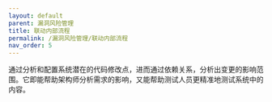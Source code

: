 ```yaml
---
layout: default
parent: 漏洞风险管理
title: 联动内部流程
permalink: /漏洞风险管理/联动内部流程
nav_order: 5
---
```


通过分析和配置系统潜在的代码修改点，进而通过依赖关系，分析出变更的影响范围。它即能帮助架构师分析需求的影响，又能帮助测试人员更精准地测试系统中的内容。
